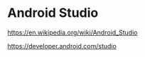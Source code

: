 # Android Studio
https://en.wikipedia.org/wiki/Android_Studio

https://developer.android.com/studio
